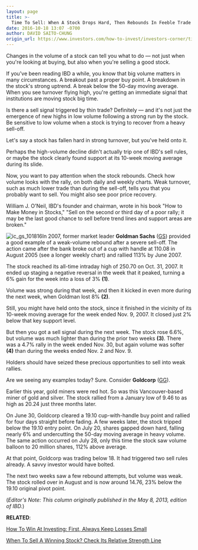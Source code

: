 ```yaml
---
layout: page
title: >-
  Time To Sell: When A Stock Drops Hard, Then Rebounds In Feeble Trade
date: 2016-10-18 13:07 -0700
author: DAVID SAITO-CHUNG
origin_url: https://www.investors.com/how-to-invest/investors-corner/time-to-sell-when-a-stock-drops-hard-then-rebounds-in-feeble-trade
---
```





Changes in the volume of a stock can tell you what to do — not just when you're looking at buying, but also when you're selling a good stock.


If you've been reading IBD a while, you know that big volume matters in many circumstances. A breakout past a proper buy point. A breakdown in the stock's strong uptrend. A break below the 50-day moving average. When you see turnover flying high, you're getting an immediate signal that institutions are moving stock big time.


Is there a sell signal triggered by thin trade? Definitely — and it's not just the emergence of new highs in low volume following a strong run by the stock. Be sensitive to low volume when a stock is trying to recover from a heavy sell-off.


Let's say a stock has fallen hard in strong turnover, but you've held onto it.


Perhaps the high-volume decline didn't actually trip one of IBD's sell rules, or maybe the stock clearly found support at its 10-week moving average during its slide.


Now, you want to pay attention when the stock rebounds. Check how volume looks with the rally, on both daily and weekly charts. Weak turnover, such as much lower trade than during the sell-off, tells you that you probably want to sell. You might also see poor price recovery.


William J. O'Neil, IBD's founder and chairman, wrote in his book "How to Make Money in Stocks," "Sell on the second or third day of a poor rally; it may be the last good chance to sell before trend lines and support areas are broken."


![ic_gs_101816](https://www.investors.com/wp-content/uploads/2016/10/IC_gs_101816-1024x546.png)In 2007, former market leader **Goldman Sachs** ([GS](https://research.investors.com/quote.aspx?symbol=GS)) provided a good example of a weak-volume rebound after a severe sell-off. The action came after the bank broke out of a cup with handle at 110.08 in August 2005 (see a longer weekly chart) and rallied 113% by June 2007.


The stock reached its all-time intraday high of 250.70 on Oct. 31, 2007. It ended up staging a negative reversal in the week that it peaked, turning a 6% gain for the week into a loss of 3% **(1)**.


Volume was strong during that week, and then it kicked in even more during the next week, when Goldman lost 8% **(2)**.


Still, you might have held onto the stock, since it finished in the vicinity of its 10-week moving average for the week ended Nov. 9, 2007. It closed just 2% below that key support level.


But then you got a sell signal during the next week. The stock rose 6.6%, but volume was much lighter than during the prior two weeks **(3)**. There was a 4.7% rally in the week ended Nov. 30, but again volume was softer **(4)** than during the weeks ended Nov. 2 and Nov. 9.


Holders should have seized these precious opportunities to sell into weak rallies.


Are we seeing any examples today? Sure. Consider **Goldcorp** ([GG](https://research.investors.com/quote.aspx?symbol=GG)).


Earlier this year, gold miners were red hot. So was this Vancouver-based miner of gold and silver. The stock rallied from a January low of 9.46 to as high as 20.24 just three months later.


On June 30, Goldcorp cleared a 19.10 cup-with-handle buy point and rallied for four days straight before fading. A few weeks later, the stock tripped below the 19.10 entry point. On July 20, shares gapped down hard, falling nearly 6% and undercutting the 50-day moving average in heavy volume.
The same action occurred on July 28, only this time the stock saw volume balloon to 20 million shares, 112% above average.


At that point, Goldcorp was trading below 18. It had triggered two sell rules already. A savvy investor would have bolted.


The next two weeks saw a few rebound attempts, but volume was weak. The stock rolled over in August and is now around 14.76, 23% below the 19.10 original pivot point.


(*Editor's Note: This column originally published in the May 8, 2013, edition of IBD.*)


**RELATED**:


[How To Win At Investing: First, Always Keep Losses Small](https://www.investors.com/how-to-invest/investors-corner/still-the-no-1-rule-for-stock-investors-always-cut-your-losses-short/)


[When To Sell A Winning Stock? Check Its Relative Strength Line](https://www.investors.com/how-to-invest/investors-corner/when-to-sell-rs-line-gives-clues-about-a-stocks-weakening-health/)





